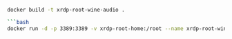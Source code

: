 ```bash
docker build -t xrdp-root-wine-audio .

```bash
docker run -d -p 3389:3389 -v xrdp-root-home:/root --name xrdp-root-wine-audio xrdp-root-wine-audio
